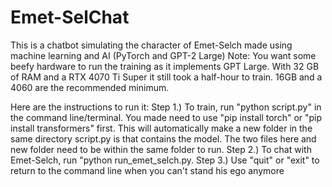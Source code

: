 # Emet-SelChat
This is a chatbot simulating the character of Emet-Selch made using machine learning and AI (PyTorch and GPT-2 Large)
Note: You want some beefy hardware to run the training as it implements GPT Large. With 32 GB of RAM and a RTX 4070 Ti Super it still took a half-hour to train. 16GB and a 4060 are the recommended minimum.

Here are the instructions to run it:
Step 1.) To train, run "python script.py" in the command line/terminal. You made need to use "pip install torch" or "pip install transformers" first. This will automatically make a new folder in the same directory script.py is that contains the model. The two files here and new folder need to be within the same folder to run.
Step 2.) To chat with Emet-Selch, run "python run_emet_selch.py.
Step 3.) Use "quit" or "exit" to return to the command line when you can't stand his ego anymore
